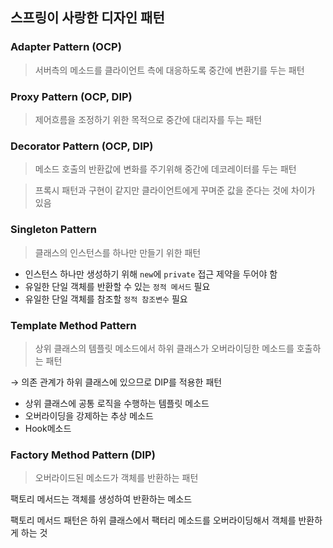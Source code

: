 ## 스프링이 사랑한 디자인 패턴

### Adapter Pattern (OCP)

> 서버측의 메소드를 클라이언트 측에 대응하도록 중간에 변환기를 두는 패턴

### Proxy Pattern (OCP, DIP)

> 제어흐름을 조정하기 위한 목적으로 중간에 대리자를 두는 패턴

### Decorator Pattern (OCP, DIP)

> 메소드 호출의 반환값에 변화를 주기위해 중간에 데코레이터를 두는 패턴

> 프록시 패턴과 구현이 같지만 클라이언트에게 꾸며준 값을 준다는 것에 차이가 있음


### Singleton Pattern

> 클래스의 인스턴스를 하나만 만들기 위한 패턴

- 인스턴스 하나만 생성하기 위해 `new`에 `private` 접근 제약을 두어야 함
- 유일한 단일 객체를 반환할 수 있는 `정적 메서드` 필요
- 유일한 단일 객체를 참조할 `정적 참조변수` 필요

### Template Method Pattern

> 상위 클래스의 템플릿 메소드에서 하위 클래스가 오버라이딩한 메소드를 호출하는 패턴

→ 의존 관계가 하위 클래스에 있으므로 DIP를 적용한 패턴
- 상위 클래스에 공통 로직을 수행하는 템플릿 메소드 
- 오버라이딩을 강제하는 추상 메소드 
- Hook메소드 

### Factory Method Pattern (DIP)
> 오버라이드된 메소드가 객체를 반환하는 패턴

팩토리 메서드는 객체를 생성하여 반환하는 메소드

팩토리 메서드  패턴은 하위 클래스에서 팩터리 메소드를 오버라이딩해서 객체를 반환하게 하는 것


